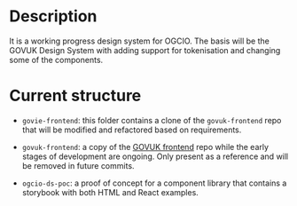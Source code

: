 # Description 

It is a working progress design system for OGCIO.
The basis will be the GOVUK Design System with adding support for tokenisation and changing some of the components.

# Current structure

- `govie-frontend`: this folder contains a clone of the `govuk-frontend` repo that will be modified and refactored based on requirements.

- `govuk-frontend`: a copy of the [GOVUK frontend](https://github.com/alphagov/govuk-frontend) repo while the early stages of development are ongoing. Only present as a reference and will be removed in future commits.

- `ogcio-ds-poc`: a proof of concept for a component library that contains a storybook with both HTML and React examples.
